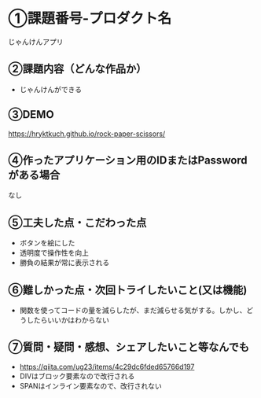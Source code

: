 # ①課題番号-プロダクト名

じゃんけんアプリ

## ②課題内容（どんな作品か）

- じゃんけんができる

## ③DEMO

https://hryktkuch.github.io/rock-paper-scissors/

## ④作ったアプリケーション用のIDまたはPasswordがある場合

なし

## ⑤工夫した点・こだわった点

- ボタンを絵にした
- 透明度で操作性を向上
- 勝負の結果が常に表示される

## ⑥難しかった点・次回トライしたいこと(又は機能)

- 関数を使ってコードの量を減らしたが、まだ減らせる気がする。しかし、どうしたらいいかはわからない

## ⑦質問・疑問・感想、シェアしたいこと等なんでも

- https://qiita.com/ug23/items/4c29dc6fded65766d197
- DIVはブロック要素なので改行される
- SPANはインライン要素なので、改行されない
